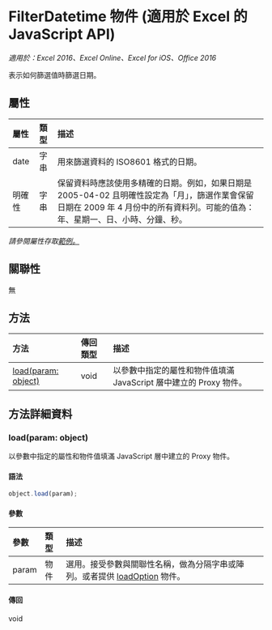 # <a name="filterdatetime-object-(javascript-api-for-excel)"></a>FilterDatetime 物件 (適用於 Excel 的 JavaScript API)

_適用於：Excel 2016、Excel Online、Excel for iOS、Office 2016_

表示如何篩選值時篩選日期。

## <a name="properties"></a>屬性

| 屬性	     | 類型	   |描述
|:---------------|:--------|:----------|
|date|字串|用來篩選資料的 ISO8601 格式的日期。|
|明確性|字串|保留資料時應該使用多精確的日期。例如，如果日期是 2005-04-02 且明確性設定為「月」，篩選作業會保留日期在 2009 年 4 月份中的所有資料列。可能的值為：年、星期一、日、小時、分鐘、秒。|

_請參閱屬性存取[範例。](#property-access-examples)_

## <a name="relationships"></a>關聯性
無


## <a name="methods"></a>方法

| 方法           | 傳回類型    |描述|
|:---------------|:--------|:----------|
|[load(param: object)](#loadparam-object)|void|以參數中指定的屬性和物件值填滿 JavaScript 層中建立的 Proxy 物件。|

## <a name="method-details"></a>方法詳細資料


### <a name="load(param:-object)"></a>load(param: object)
以參數中指定的屬性和物件值填滿 JavaScript 層中建立的 Proxy 物件。

#### <a name="syntax"></a>語法
```js
object.load(param);
```

#### <a name="parameters"></a>參數
| 參數	    | 類型	   |描述|
|:---------------|:--------|:----------|
|param|物件|選用。接受參數與關聯性名稱，做為分隔字串或陣列。或者提供 [loadOption](loadoption.md) 物件。|

#### <a name="returns"></a>傳回
void
